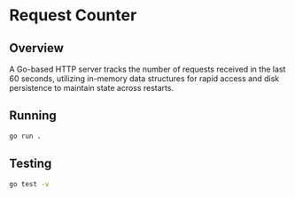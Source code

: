 # Request Counter

## Overview

A Go-based HTTP server tracks the number of requests received in the last 60 seconds, utilizing in-memory data structures for rapid access and disk persistence to maintain state across restarts.

## Running

```bash
go run .
```

## Testing

```bash
go test -v
```




